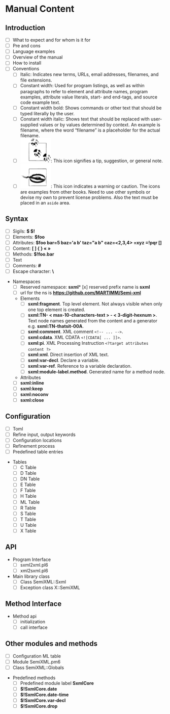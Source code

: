 # Manual Content

## Introduction
* [ ] What to expect and for whom is it for
* [ ] Pre and cons
* [ ] Language examples
* [ ] Overview of the manual
* [ ] How to install
* [ ] Conventions
  * [ ] Italic: Indicates new terms, URLs, email addresses, filenames, and file extensions.
  * [ ] Constant width: Used for program listings, as well as within paragraphs to refer to element and attribute names, program examples, attribute value literals, start- and end-tags, and source code example text.
  * [ ] Constant width bold: Shows commands or other text that should be typed literally by the user.
  * [ ] Constant width italic: Shows text that should be replaced with user-supplied values or by values determined by context. An example is filename, where the word “filename” is a placeholder for the actual filename.
  * [ ] <img src='tip.gif' />: This icon signifies a tip, suggestion, or general note.
  * [ ] <img src='caution.gif' />: This icon indicates a warning or caution.
  The icons are examples from other books. Need to use other symbols or devise my own to prevent license problems. Also the text must be placed in an `aside` area.

## Syntax
* [ ] Sigils: **$ \$!**
* [ ] Elements: **$foo**
* [ ] Attributes: **$foo bar=5 baz='a b' taz="a b" caz=<2,3,4> =xyz =!pqr []**
* [ ] Content: **[ ] { } « »**
* [ ] Methods: **$!foo.bar**
* [ ] Text
* [ ] Comments: **#**
* [ ] Escape character: **\\**
* Namespaces
  * [ ] Reserved namespace: **sxml*** [x] reserved prefix name is **sxml**
  * [ ] url for the ns is **https://github.com/MARTIMM/Semi-xml**
  * Elements
    * [ ] **sxml:fragment**. Top level element. Not always visible when only one top element is created.
    * [ ] **sxml:TN- < max-10-characters-text > - < 3-digit-hexnum >**. Text node names generated from the content and a generator e.g. **sxml:TN-thatsit-00A**.
    * [ ] **sxml:comment**. XML comment `<!-- ... -->`.
    * [ ] **sxml:cdata**. XML CDATA `<![CDATA[ ... ]]>`.
    * [ ] **sxml:pi**. XML Processing Instruction `<?target attributes content ?>`
    * [ ] **sxml:xml**. Direct insertion of XML text.
    * [ ] **sxml:var-decl**. Declare a variable.
    * [ ] **sxml:var-ref**. Reference to a variable declaration.
    * [ ] **sxml:module-label.method**. Generated name for a method node.
  *  Attributes
    * [ ] **sxml:inline**
    * [ ] **sxml:keep**
    * [ ] **sxml:noconv**
    * [ ] **sxml:close**

## Configuration
* [ ] Toml
* [ ] Refine input, output keywords
* [ ] Configuration locations
* [ ] Refinement process
* [ ] Predefined table entries
* Tables
  * [ ] C Table
  * [ ] D Table
  * [ ] DN Table
  * [ ] E Table
  * [ ] F Table
  * [ ] H Table
  * [ ] ML Table
  * [ ] R Table
  * [ ] S Table
  * [ ] T Table
  * [ ] U Table
  * [ ] X Table

## API
* Program Interface
  * [ ] sxml2xml.pl6
  * [ ] xml2sxml.pl6
* Main library class
  * [ ] Class SemiXML::Sxml
  * [ ] Exception class X::SemiXML

## Method Interface
* Method api
  * [ ] initialization
  * [ ] call interface

## Other modules and methods
* [ ] Configuration ML table
* [ ] Module SemiXML.pm6
* [ ] Class SemiXML::Globals
* Predefined methods
  * [ ] Predefined module label **SxmlCore**
  * [ ] **\$!SxmlCore.date**
  * [ ] **\$!SxmlCore.date-time**
  * [ ] **\$!SxmlCore.var-decl**
  * [ ] **\$!SxmlCore.drop**
